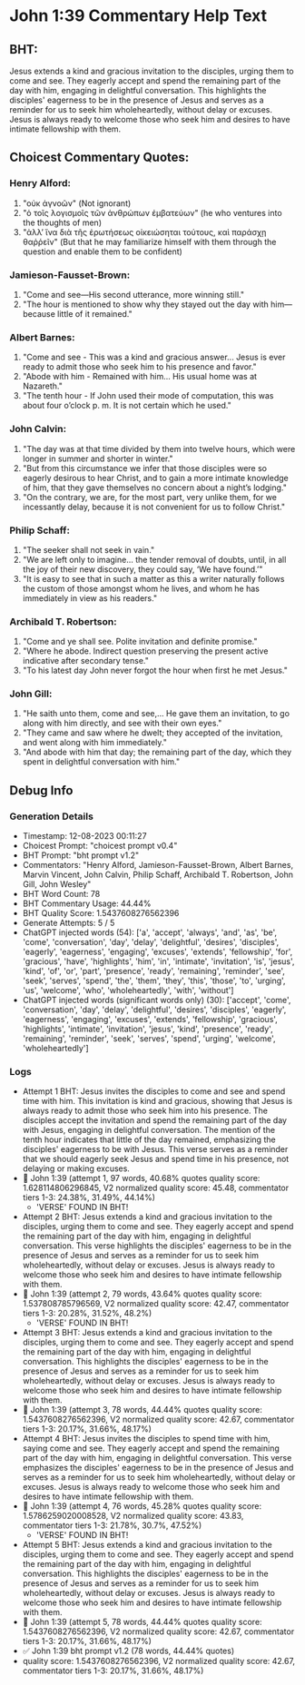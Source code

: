 # John 1:39 Commentary Help Text

## BHT:
Jesus extends a kind and gracious invitation to the disciples, urging them to come and see. They eagerly accept and spend the remaining part of the day with him, engaging in delightful conversation. This highlights the disciples' eagerness to be in the presence of Jesus and serves as a reminder for us to seek him wholeheartedly, without delay or excuses. Jesus is always ready to welcome those who seek him and desires to have intimate fellowship with them.

## Choicest Commentary Quotes:
### Henry Alford:
1. "οὐκ ἀγνοῶν" (Not ignorant)
2. "ὁ τοῖς λογισμοῖς τῶν ἀνθρώπων ἐμβατεύων" (he who ventures into the thoughts of men)
3. "ἀλλʼ ἵνα διὰ τῆς ἐρωτήσεως οἰκειώσηται τούτους, καὶ παράσχῃ θαῤῥεῖν" (But that he may familiarize himself with them through the question and enable them to be confident)

### Jamieson-Fausset-Brown:
1. "Come and see—His second utterance, more winning still."
2. "The hour is mentioned to show why they stayed out the day with him—because little of it remained."

### Albert Barnes:
1. "Come and see - This was a kind and gracious answer... Jesus is ever ready to admit those who seek him to his presence and favor."
2. "Abode with him - Remained with him... His usual home was at Nazareth."
3. "The tenth hour - If John used their mode of computation, this was about four o’clock p. m. It is not certain which he used."

### John Calvin:
1. "The day was at that time divided by them into twelve hours, which were longer in summer and shorter in winter."
2. "But from this circumstance we infer that those disciples were so eagerly desirous to hear Christ, and to gain a more intimate knowledge of him, that they gave themselves no concern about a night’s lodging."
3. "On the contrary, we are, for the most part, very unlike them, for we incessantly delay, because it is not convenient for us to follow Christ."

### Philip Schaff:
1. "The seeker shall not seek in vain."
2. "We are left only to imagine... the tender removal of doubts, until, in all the joy of their new discovery, they could say, ‘We have found.’"
3. "It is easy to see that in such a matter as this a writer naturally follows the custom of those amongst whom he lives, and whom he has immediately in view as his readers."

### Archibald T. Robertson:
1. "Come and ye shall see. Polite invitation and definite promise."
2. "Where he abode. Indirect question preserving the present active indicative after secondary tense."
3. "To his latest day John never forgot the hour when first he met Jesus."

### John Gill:
1. "He saith unto them, come and see,... He gave them an invitation, to go along with him directly, and see with their own eyes."
2. "They came and saw where he dwelt; they accepted of the invitation, and went along with him immediately."
3. "And abode with him that day; the remaining part of the day, which they spent in delightful conversation with him."


## Debug Info
### Generation Details
- Timestamp: 12-08-2023 00:11:27
- Choicest Prompt: "choicest prompt v0.4"
- BHT Prompt: "bht prompt v1.2"
- Commentators: "Henry Alford, Jamieson-Fausset-Brown, Albert Barnes, Marvin Vincent, John Calvin, Philip Schaff, Archibald T. Robertson, John Gill, John Wesley"
- BHT Word Count: 78
- BHT Commentary Usage: 44.44%
- BHT Quality Score: 1.5437608276562396
- Generate Attempts: 5 / 5
- ChatGPT injected words (54):
	['a', 'accept', 'always', 'and', 'as', 'be', 'come', 'conversation', 'day', 'delay', 'delightful', 'desires', 'disciples', 'eagerly', 'eagerness', 'engaging', 'excuses', 'extends', 'fellowship', 'for', 'gracious', 'have', 'highlights', 'him', 'in', 'intimate', 'invitation', 'is', 'jesus', 'kind', 'of', 'or', 'part', 'presence', 'ready', 'remaining', 'reminder', 'see', 'seek', 'serves', 'spend', 'the', 'them', 'they', 'this', 'those', 'to', 'urging', 'us', 'welcome', 'who', 'wholeheartedly', 'with', 'without']
- ChatGPT injected words (significant words only) (30):
	['accept', 'come', 'conversation', 'day', 'delay', 'delightful', 'desires', 'disciples', 'eagerly', 'eagerness', 'engaging', 'excuses', 'extends', 'fellowship', 'gracious', 'highlights', 'intimate', 'invitation', 'jesus', 'kind', 'presence', 'ready', 'remaining', 'reminder', 'seek', 'serves', 'spend', 'urging', 'welcome', 'wholeheartedly']

### Logs
- Attempt 1 BHT: Jesus invites the disciples to come and see and spend time with him. This invitation is kind and gracious, showing that Jesus is always ready to admit those who seek him into his presence. The disciples accept the invitation and spend the remaining part of the day with Jesus, engaging in delightful conversation. The mention of the tenth hour indicates that little of the day remained, emphasizing the disciples' eagerness to be with Jesus. This verse serves as a reminder that we should eagerly seek Jesus and spend time in his presence, not delaying or making excuses.
- 🔄 John 1:39 (attempt 1, 97 words, 40.68% quotes quality score: 1.628114806296845, V2 normalized quality score: 45.48, commentator tiers 1-3: 24.38%, 31.49%, 44.14%) 
	- 'VERSE' FOUND IN BHT!
- Attempt 2 BHT: Jesus extends a kind and gracious invitation to the disciples, urging them to come and see. They eagerly accept and spend the remaining part of the day with him, engaging in delightful conversation. This verse highlights the disciples' eagerness to be in the presence of Jesus and serves as a reminder for us to seek him wholeheartedly, without delay or excuses. Jesus is always ready to welcome those who seek him and desires to have intimate fellowship with them.
- 🔄 John 1:39 (attempt 2, 79 words, 43.64% quotes quality score: 1.537808785796569, V2 normalized quality score: 42.47, commentator tiers 1-3: 20.28%, 31.52%, 48.2%) 
	- 'VERSE' FOUND IN BHT!
- Attempt 3 BHT: Jesus extends a kind and gracious invitation to the disciples, urging them to come and see. They eagerly accept and spend the remaining part of the day with him, engaging in delightful conversation. This highlights the disciples' eagerness to be in the presence of Jesus and serves as a reminder for us to seek him wholeheartedly, without delay or excuses. Jesus is always ready to welcome those who seek him and desires to have intimate fellowship with them.
- 🔄 John 1:39 (attempt 3, 78 words, 44.44% quotes quality score: 1.5437608276562396, V2 normalized quality score: 42.67, commentator tiers 1-3: 20.17%, 31.66%, 48.17%)
- Attempt 4 BHT: Jesus invites the disciples to spend time with him, saying come and see. They eagerly accept and spend the remaining part of the day with him, engaging in delightful conversation. This verse emphasizes the disciples' eagerness to be in the presence of Jesus and serves as a reminder for us to seek him wholeheartedly, without delay or excuses. Jesus is always ready to welcome those who seek him and desires to have intimate fellowship with them.
- 🔄 John 1:39 (attempt 4, 76 words, 45.28% quotes quality score: 1.5786259020008528, V2 normalized quality score: 43.83, commentator tiers 1-3: 21.78%, 30.7%, 47.52%) 
	- 'VERSE' FOUND IN BHT!
- Attempt 5 BHT: Jesus extends a kind and gracious invitation to the disciples, urging them to come and see. They eagerly accept and spend the remaining part of the day with him, engaging in delightful conversation. This highlights the disciples' eagerness to be in the presence of Jesus and serves as a reminder for us to seek him wholeheartedly, without delay or excuses. Jesus is always ready to welcome those who seek him and desires to have intimate fellowship with them.
- 🔄 John 1:39 (attempt 5, 78 words, 44.44% quotes quality score: 1.5437608276562396, V2 normalized quality score: 42.67, commentator tiers 1-3: 20.17%, 31.66%, 48.17%)
- ✅ John 1:39 bht prompt v1.2 (78 words, 44.44% quotes)
- quality score: 1.5437608276562396, V2 normalized quality score: 42.67, commentator tiers 1-3: 20.17%, 31.66%, 48.17%)